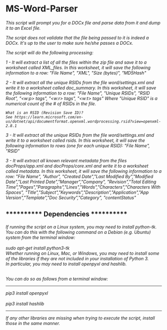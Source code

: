 <h1>MS-Word-Parser</h1>
<h6>
This script will prompt you for a DOCx file and parse data from it and dump it to an Excel file.

The script does not validate that the file being passed to it is indeed a DOCx. It's up to the user to make sure he/she passes a DOCx.

The script will do the following processing:

1 - It will extract a list of all the files within the zip file and save it to a worksheet called XML_files.
    In this worksheet, it will save the following information to a row:
    "File Name", "XML", "Size (bytes)", "MD5Hash"

2 - It will extract all the unique RSIDs from the file word/settings.xml and write it to a worksheet
    called doc_summary.
    In this worksheet, it will save the following information to a row:
    "File Name", "Unique RSIDs", "RSID Root", "<w:p> tags", "<w:r> tags", "<w:t> tags"
    Where "Unique RSID" is a numerical count of the # of RSIDs in the file.

    What is an RSID (Revision Save ID)?
    See https://learn.microsoft.com/en-us/dotnet/api/documentformat.openxml.wordprocessing.rsid?view=openxml-2.8.1

3 - It will extract all the unique RSIDs from the file word/settings.xml and write it to a worksheet called rsids.
    In this worksheet, it will save the following information to rows (one for each unique RSID):
    "File Name", "RSID"

3 - It will extract all known relevant metadata from the files docProps/app.xml and docProps/core.xml
    and write it to a worksheet called metadata.
    In this worksheet, it will save the following information to a row:
    "File Name", "Author", "Created Date","Last Modified By","Modified Date","Last Printed Date","Manager","Company",
    "Revision","Total Editing Time","Pages","Paragraphs","Lines","Words","Characters","Characters With Spaces",
    "Title","Subject","Keywords","Description","Application","App Version","Template","Doc Security","Category",
    "contentStatus"</h6>


<h2>********** Dependencies **********</h2>

<h6>If running the script on a Linux system, you may need to install python-tk. You can do this with the following
command on a Debian (e.g. Ubuntu) system from the terminal window:<br>
<br>sudo apt-get install python3-tk
<br>
Whether running on Linux, Mac, or Windows, you may need to install some of the libraries if they are not included in
your installation of Python 3.
<br>
In particular, you may need to install openpyxl and hashlib.  
    
<br>You can do so as follows from a terminal window:
<hr>
    pip3 install openpyxl<br>
    <br>pip3 install hashlib 
<hr>
If any other libraries are missing when trying to execute the script, install those in the same manner.</h6>
